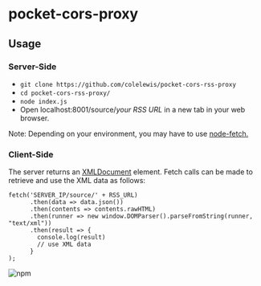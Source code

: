 # pocket-cors-proxy

## Usage

### Server-Side
* `git clone https://github.com/colelewis/pocket-cors-rss-proxy`
* `cd pocket-cors-rss-proxy/`
* `node index.js`
* Open localhost:8001/source/*your RSS URL* in a new tab in your web browser.

Note: Depending on your environment, you may have to use 
[node-fetch.](https://www.npmjs.com/package/node-fetch)

### Client-Side
The server returns an [XMLDocument](https://developer.mozilla.org/en-US/docs/Web/API/XMLDocument) element. 
Fetch calls can be made to retrieve and use the XML data as follows:

```
fetch('SERVER_IP/source/' + RSS_URL)
      .then(data => data.json())
      .then(contents => contents.rawHTML)
      .then(runner => new window.DOMParser().parseFromString(runner, "text/xml"))
      .then(result => {
        console.log(result)
        // use XML data
      }
);
```

![npm](https://img.shields.io/npm/v/pocket-cors-rss-proxy?style=plastic)

